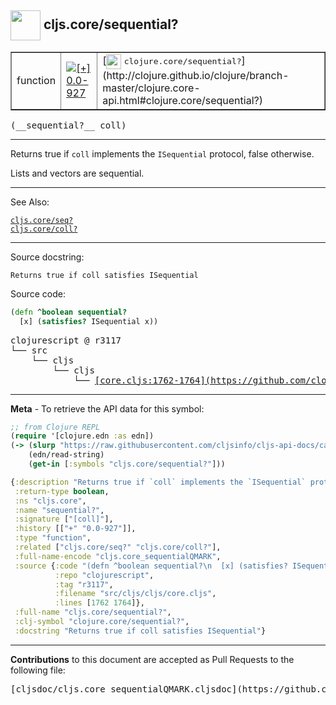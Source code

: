 ## <img width="48px" valign="middle" src="http://i.imgur.com/Hi20huC.png"> cljs.core/sequential?

 <table border="1">
<tr>

<td>function</td>
<td><a href="https://github.com/cljsinfo/cljs-api-docs/tree/0.0-927"><img valign="middle" alt="[+] 0.0-927" src="https://img.shields.io/badge/+-0.0--927-lightgrey.svg"></a> </td>
<td>
[<img height="24px" valign="middle" src="http://i.imgur.com/1GjPKvB.png"> <samp>clojure.core/sequential?</samp>](http://clojure.github.io/clojure/branch-master/clojure.core-api.html#clojure.core/sequential?)
</td>
</tr>
</table>

 <samp>
(__sequential?__ coll)<br>
</samp>

---

Returns true if `coll` implements the `ISequential` protocol, false otherwise.

Lists and vectors are sequential.

---


See Also:

[`cljs.core/seq?`](cljs.core_seqQMARK.md)<br>
[`cljs.core/coll?`](cljs.core_collQMARK.md)<br>

---

Source docstring:

```
Returns true if coll satisfies ISequential
```

Source code:

```clj
(defn ^boolean sequential?
  [x] (satisfies? ISequential x))
```

 <pre>
clojurescript @ r3117
└── src
    └── cljs
        └── cljs
            └── <ins>[core.cljs:1762-1764](https://github.com/clojure/clojurescript/blob/r3117/src/cljs/cljs/core.cljs#L1762-L1764)</ins>
</pre>


---

__Meta__ - To retrieve the API data for this symbol:

```clj
;; from Clojure REPL
(require '[clojure.edn :as edn])
(-> (slurp "https://raw.githubusercontent.com/cljsinfo/cljs-api-docs/catalog/cljs-api.edn")
    (edn/read-string)
    (get-in [:symbols "cljs.core/sequential?"]))
```

```clj
{:description "Returns true if `coll` implements the `ISequential` protocol, false otherwise.\n\nLists and vectors are sequential.",
 :return-type boolean,
 :ns "cljs.core",
 :name "sequential?",
 :signature ["[coll]"],
 :history [["+" "0.0-927"]],
 :type "function",
 :related ["cljs.core/seq?" "cljs.core/coll?"],
 :full-name-encode "cljs.core_sequentialQMARK",
 :source {:code "(defn ^boolean sequential?\n  [x] (satisfies? ISequential x))",
          :repo "clojurescript",
          :tag "r3117",
          :filename "src/cljs/cljs/core.cljs",
          :lines [1762 1764]},
 :full-name "cljs.core/sequential?",
 :clj-symbol "clojure.core/sequential?",
 :docstring "Returns true if coll satisfies ISequential"}

```

---

__Contributions__ to this document are accepted as Pull Requests to the following file:

 <pre>
[cljsdoc/cljs.core_sequentialQMARK.cljsdoc](https://github.com/cljsinfo/cljs-api-docs/blob/master/cljsdoc/cljs.core_sequentialQMARK.cljsdoc)
</pre>

